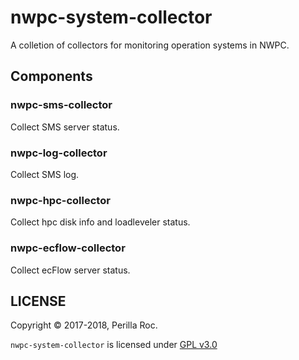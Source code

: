 # nwpc-system-collector

A colletion of collectors for monitoring operation systems in NWPC.

## Components

### nwpc-sms-collector

Collect SMS server status.


### nwpc-log-collector

Collect SMS log.

### nwpc-hpc-collector

Collect hpc disk info and loadleveler status.

### nwpc-ecflow-collector

Collect ecFlow server status.

## LICENSE

Copyright &copy; 2017-2018, Perilla Roc.

`nwpc-system-collector` is licensed under [GPL v3.0](LICENSE.md)
